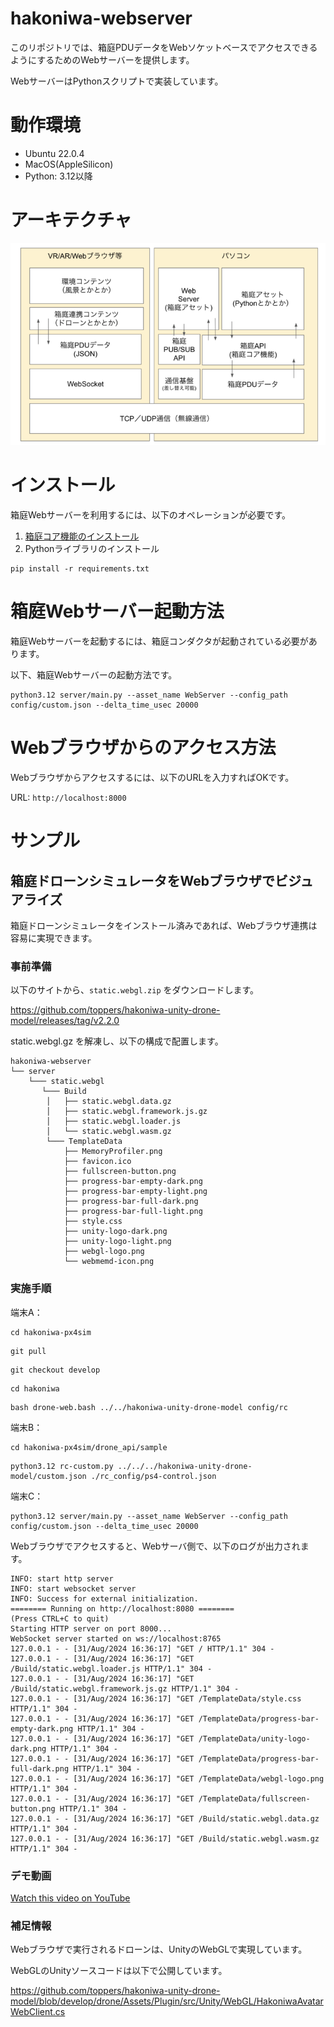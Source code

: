# hakoniwa-webserver

このリポジトリでは、箱庭PDUデータをWebソケットベースでアクセスできるようにするためのWebサーバーを提供します。

WebサーバーはPythonスクリプトで実装しています。

# 動作環境

* Ubuntu 22.0.4
* MacOS(AppleSilicon)
* Python: 3.12以降

# アーキテクチャ

![image](docs/images/architecture.png)

# インストール

箱庭Webサーバーを利用するには、以下のオペレーションが必要です。

1. [箱庭コア機能のインストール](https://github.com/toppers/hakoniwa-core-cpp-client?tab=readme-ov-file#%E3%82%A4%E3%83%B3%E3%82%B9%E3%83%88%E3%83%BC%E3%83%AB%E6%89%8B%E9%A0%86)
2. Pythonライブラリのインストール

```
pip install -r requirements.txt
```

# 箱庭Webサーバー起動方法

箱庭Webサーバーを起動するには、箱庭コンダクタが起動されている必要があります。

以下、箱庭Webサーバーの起動方法です。

```
python3.12 server/main.py --asset_name WebServer --config_path config/custom.json --delta_time_usec 20000
```

# Webブラウザからのアクセス方法

Webブラウザからアクセスするには、以下のURLを入力すればOKです。

URL: `http://localhost:8000` 

# サンプル

## 箱庭ドローンシミュレータをWebブラウザでビジュアライズ

箱庭ドローンシミュレータをインストール済みであれば、Webブラウザ連携は容易に実現できます。

### 事前準備

以下のサイトから、`static.webgl.zip` をダウンロードします。

https://github.com/toppers/hakoniwa-unity-drone-model/releases/tag/v2.2.0

static.webgl.gz を解凍し、以下の構成で配置します。

```
hakoniwa-webserver
└── server
    └─── static.webgl
       └─── Build
        │   ├── static.webgl.data.gz
        │   ├── static.webgl.framework.js.gz
        │   ├── static.webgl.loader.js
        │   └── static.webgl.wasm.gz
        └─── TemplateData
            ├── MemoryProfiler.png
            ├── favicon.ico
            ├── fullscreen-button.png
            ├── progress-bar-empty-dark.png
            ├── progress-bar-empty-light.png
            ├── progress-bar-full-dark.png
            ├── progress-bar-full-light.png
            ├── style.css
            ├── unity-logo-dark.png
            ├── unity-logo-light.png
            ├── webgl-logo.png
            └── webmemd-icon.png
```

### 実施手順

端末A：
```
cd hakoniwa-px4sim
```
```
git pull
```
```
git checkout develop
```
```
cd hakoniwa
```

```
bash drone-web.bash ../../hakoniwa-unity-drone-model config/rc
```

端末B：
```
cd hakoniwa-px4sim/drone_api/sample
```

```
python3.12 rc-custom.py ../../../hakoniwa-unity-drone-model/custom.json ./rc_config/ps4-control.json
```

端末C：
```
python3.12 server/main.py --asset_name WebServer --config_path config/custom.json --delta_time_usec 20000
```

Webブラウザでアクセスすると、Webサーバ側で、以下のログが出力されます。

```
INFO: start http server
INFO: start websocket server
INFO: Success for external initialization.
======== Running on http://localhost:8080 ========
(Press CTRL+C to quit)
Starting HTTP server on port 8000...
WebSocket server started on ws://localhost:8765
127.0.0.1 - - [31/Aug/2024 16:36:17] "GET / HTTP/1.1" 304 -
127.0.0.1 - - [31/Aug/2024 16:36:17] "GET /Build/static.webgl.loader.js HTTP/1.1" 304 -
127.0.0.1 - - [31/Aug/2024 16:36:17] "GET /Build/static.webgl.framework.js.gz HTTP/1.1" 304 -
127.0.0.1 - - [31/Aug/2024 16:36:17] "GET /TemplateData/style.css HTTP/1.1" 304 -
127.0.0.1 - - [31/Aug/2024 16:36:17] "GET /TemplateData/progress-bar-empty-dark.png HTTP/1.1" 304 -
127.0.0.1 - - [31/Aug/2024 16:36:17] "GET /TemplateData/unity-logo-dark.png HTTP/1.1" 304 -
127.0.0.1 - - [31/Aug/2024 16:36:17] "GET /TemplateData/progress-bar-full-dark.png HTTP/1.1" 304 -
127.0.0.1 - - [31/Aug/2024 16:36:17] "GET /TemplateData/webgl-logo.png HTTP/1.1" 304 -
127.0.0.1 - - [31/Aug/2024 16:36:17] "GET /TemplateData/fullscreen-button.png HTTP/1.1" 304 -
127.0.0.1 - - [31/Aug/2024 16:36:17] "GET /Build/static.webgl.data.gz HTTP/1.1" 304 -
127.0.0.1 - - [31/Aug/2024 16:36:17] "GET /Build/static.webgl.wasm.gz HTTP/1.1" 304 -
```

### デモ動画
[Watch this video on YouTube](https://www.youtube.com/watch?v=TYMxLhjr330)



### 補足情報

 Webブラウザで実行されるドローンは、UnityのWebGLで実現しています。

 WebGLのUnityソースコードは以下で公開しています。

 https://github.com/toppers/hakoniwa-unity-drone-model/blob/develop/drone/Assets/Plugin/src/Unity/WebGL/HakoniwaAvatarWebClient.cs

 
